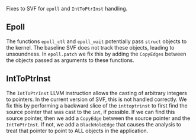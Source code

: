 Fixes to SVF for `epoll` and `IntToPtrInst` handling. 

## Epoll

The functions `epoll_ctl` and `epoll_wait` potentially pass `struct` objects to the kernel. The baseline SVF does not track these objects, leading to unsoundness. In `epoll.patch` we fix this by adding the `CopyEdges` between the objects passed as arguments to these functions.

## IntToPtrInst

The `IntToPtrInst` LLVM instruction allows the casting of arbitrary integers to pointers. In the current version of SVF, this is not handled correctly. We fix this by performing a backward slice of the `inttoptrinst` to first find the source pointer that was cast to the `int`, if possible. If we can find this source pointer, then we add a `CopyEdge` between the source pointer and the `IntToPtrInst`. If not, we add a `BlackHoleEdge` that causes the analysis to treat that pointer to point to ALL objects in the application.
